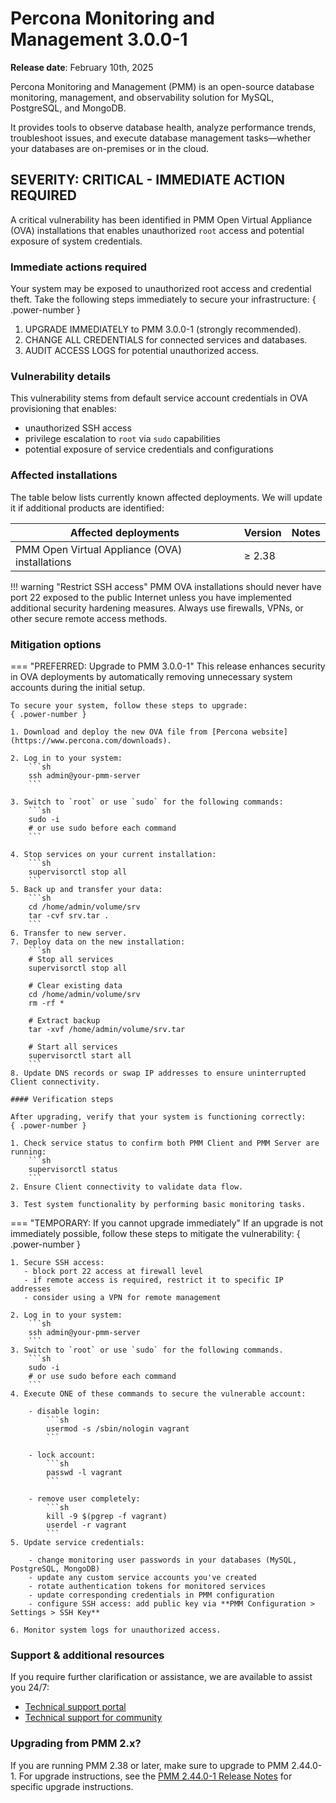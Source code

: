 # Percona Monitoring and Management 3.0.0-1

**Release date**: February 10th, 2025                                                                     


Percona Monitoring and Management (PMM) is an open-source database monitoring, management, and observability solution for MySQL, PostgreSQL, and MongoDB. 

It provides tools to observe database health, analyze performance trends, troubleshoot issues, and execute database management tasks—whether your databases are on-premises or in the cloud.


## SEVERITY: CRITICAL - IMMEDIATE ACTION REQUIRED

A critical vulnerability has been identified in PMM Open Virtual Appliance (OVA) installations that enables unauthorized `root` access and potential exposure of system credentials.


### Immediate actions required
Your system may be exposed to unauthorized root access and credential theft. Take the following steps immediately to secure your infrastructure:
{ .power-number }

1. UPGRADE IMMEDIATELY to PMM 3.0.0-1 (strongly recommended).
2. CHANGE ALL CREDENTIALS for connected services and databases.
3. AUDIT ACCESS LOGS for potential unauthorized access.

### Vulnerability details
This vulnerability stems from default service account credentials in OVA provisioning that enables:

 - unauthorized SSH access
 - privilege escalation to `root` via `sudo` capabilities
 - potential exposure of service credentials and configurations

### Affected installations  
The table below lists currently known affected deployments. We will update it if additional products are identified:

| Affected deployments                     | Version | Notes |
|-------------------------------------------|---------|-------|
| PMM Open Virtual Appliance (OVA) installations | ≥ 2.38  |       |


!!! warning "Restrict SSH access"
    PMM OVA installations should never have port 22 exposed to the public Internet unless you have implemented additional security hardening measures. Always use firewalls, VPNs, or other secure remote access methods.

### Mitigation options  


=== "PREFERRED: Upgrade to PMM 3.0.0-1"
    This release enhances security in OVA deployments by automatically removing unnecessary system accounts during the initial setup.

    To secure your system, follow these steps to upgrade:
    { .power-number }

    1. Download and deploy the new OVA file from [Percona website](https://www.percona.com/downloads).

    2. Log in to your system:
        ```sh
        ssh admin@your-pmm-server
        ```

    3. Switch to `root` or use `sudo` for the following commands:
        ```sh
        sudo -i
        # or use sudo before each command
        ```

    4. Stop services on your current installation: 
        ```sh 
        supervisorctl stop all
        ```
    5. Back up and transfer your data:
        ```sh
        cd /home/admin/volume/srv
        tar -cvf srv.tar .
        ``` 
    6. Transfer to new server.
    7. Deploy data on the new installation:
        ```sh
        # Stop all services
        supervisorctl stop all

        # Clear existing data
        cd /home/admin/volume/srv
        rm -rf *

        # Extract backup
        tar -xvf /home/admin/volume/srv.tar

        # Start all services
        supervisorctl start all
        ```
    8. Update DNS records or swap IP addresses to ensure uninterrupted Client connectivity.

    #### Verification steps

    After upgrading, verify that your system is functioning correctly:
    { .power-number }

    1. Check service status to confirm both PMM Client and PMM Server are running:
        ```sh
        supervisorctl status
        ```
    2. Ensure Client connectivity to validate data flow.

    3. Test system functionality by performing basic monitoring tasks.

=== "TEMPORARY: If you cannot upgrade immediately"
    If an upgrade is not immediately possible, follow these steps to mitigate the vulnerability:
    { .power-number }

    1. Secure SSH access:
       - block port 22 access at firewall level
       - if remote access is required, restrict it to specific IP addresses
       - consider using a VPN for remote management
    
    2. Log in to your system:
        ```sh
        ssh admin@your-pmm-server
        ```
    3. Switch to `root` or use `sudo` for the following commands.
        ```sh
        sudo -i
        # or use sudo before each command
        ```
    4. Execute ONE of these commands to secure the vulnerable account:

        - disable login:
            ```sh
            usermod -s /sbin/nologin vagrant
            ```

        - lock account:
            ```sh
            passwd -l vagrant
            ```

        - remove user completely:
            ```sh
            kill -9 $(pgrep -f vagrant)
            userdel -r vagrant
            ```
    5. Update service credentials:
    
        - change monitoring user passwords in your databases (MySQL, PostgreSQL, MongoDB)
        - update any custom service accounts you've created
        - rotate authentication tokens for monitored services
        - update corresponding credentials in PMM configuration
        - configure SSH access: add public key via **PMM Configuration > Settings > SSH Key**
        
    6. Monitor system logs for unauthorized access.

### Support & additional resources
If you require further clarification or assistance, we are available to assist you 24/7:

 - [Technical support portal](https://my.percona.com)
 - [Technical support for community](https://forums.percona.com/c/percona-monitoring-and-management-pmm)

### Upgrading from PMM 2.x?
If you are running PMM 2.38 or later, make sure to upgrade to PMM 2.44.0-1. For upgrade instructions, see the [PMM 2.44.0-1 Release Notes](https://docs.percona.com/percona-monitoring-and-management/2/release-notes/2.44.0_1.html) for specific upgrade instructions.